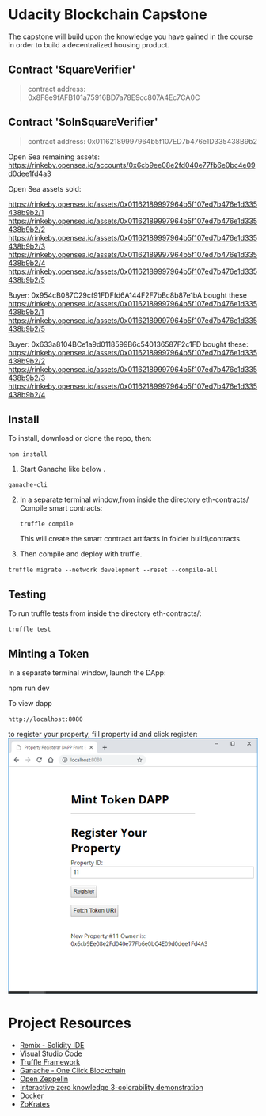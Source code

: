 # Udacity Blockchain Capstone

The capstone will build upon the knowledge you have gained in the course in order to build a decentralized housing product. 


Contract 'SquareVerifier'
--------------------------
> contract address:    0x8F8e9fAFB101a75916BD7a78E9cc807A4Ec7CA0C

Contract 'SolnSquareVerifier'
------------------------------
> contract address:    0x01162189997964b5f107ED7b476e1D335438B9b2

Open Sea remaining assets: https://rinkeby.opensea.io/accounts/0x6cb9ee08e2fd040e77fb6e0bc4e09d0dee1fd4a3


Open Sea assets sold:

https://rinkeby.opensea.io/assets/0x01162189997964b5f107ed7b476e1d335438b9b2/1
https://rinkeby.opensea.io/assets/0x01162189997964b5f107ed7b476e1d335438b9b2/2
https://rinkeby.opensea.io/assets/0x01162189997964b5f107ed7b476e1d335438b9b2/3
https://rinkeby.opensea.io/assets/0x01162189997964b5f107ed7b476e1d335438b9b2/4
https://rinkeby.opensea.io/assets/0x01162189997964b5f107ed7b476e1d335438b9b2/5

Buyer: 0x954cB087C29cf91FDFfd6A144F2F7bBc8b87e1bA bought these
https://rinkeby.opensea.io/assets/0x01162189997964b5f107ed7b476e1d335438b9b2/1
https://rinkeby.opensea.io/assets/0x01162189997964b5f107ed7b476e1d335438b9b2/5


Buyer: 0x633a8104BCe1a9d0118599B6c540136587F2c1FD bought these: 
https://rinkeby.opensea.io/assets/0x01162189997964b5f107ed7b476e1d335438b9b2/2
https://rinkeby.opensea.io/assets/0x01162189997964b5f107ed7b476e1d335438b9b2/3
https://rinkeby.opensea.io/assets/0x01162189997964b5f107ed7b476e1d335438b9b2/4



## Install

To install, download or clone the repo, then:

`npm install`

1. Start Ganache like below .

`ganache-cli` 

2. In a separate terminal window,from inside the directory      eth-contracts/ Compile smart contracts:

    `truffle compile`

    This will create the smart contract artifacts in folder build\contracts.

3. Then compile and deploy with truffle.

`truffle migrate --network development --reset --compile-all`

## Testing
  To run truffle tests from inside the directory eth-contracts/:

`truffle test`

## Minting a Token
In a separate terminal window, launch the DApp:

npm run dev

To view dapp

`http://localhost:8080`

to register your property, fill property id and click register:
![AppFrontPage](app/app_image.png)


# Project Resources

* [Remix - Solidity IDE](https://remix.ethereum.org/)
* [Visual Studio Code](https://code.visualstudio.com/)
* [Truffle Framework](https://truffleframework.com/)
* [Ganache - One Click Blockchain](https://truffleframework.com/ganache)
* [Open Zeppelin ](https://openzeppelin.org/)
* [Interactive zero knowledge 3-colorability demonstration](http://web.mit.edu/~ezyang/Public/graph/svg.html)
* [Docker](https://docs.docker.com/install/)
* [ZoKrates](https://github.com/Zokrates/ZoKrates)

